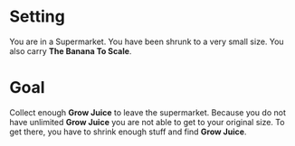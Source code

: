 # Setting
You are in a Supermarket. You have been shrunk to a very small size. You also carry **The Banana To Scale**. 
# Goal
Collect enough **Grow Juice** to leave the supermarket.
Because you do not have unlimited **Grow Juice** you are not able to get to your original size. To get there, you have to shrink enough stuff and find **Grow Juice**.
